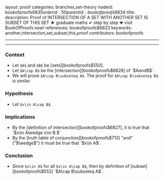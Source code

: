 layout: proof
categories: branches,set-theory
nodeid: bookofproofs$6835
orderid: 50
parentid: bookofproofs$6834
title: 
description:  Proof of INTERSECTION OF A SET WITH ANOTHER SET IS SUBSET OF THIS SET &#9733; graduate maths &#10004; step by step &#10010; visit BookOfProofs now!
references: bookofproofs$6823
keywords: another,intersection,set,subset,this,proof
contributors: bookofproofs

---


---

### Context

* Let `$A$` and `$B$` be [sets][bookofproofs$550].
* Let `$A\cap B$` be the [intersection][bookofproofs$6828] of `$A$` and `$B$`.
* We will prove `$A\cap B\subseteq A$`. The proof for `$A\cap B\subseteq B$` is similar. 

### Hypothesis

* Let `$x\in A\cap B$`. 


### Implications

* By the [definition of intersection][bookofproofs$6827], it is true that `$x\in A\wedge x\in B.$`
* By the [truth table of conjunction][bookofproofs$713] "and" ("$\wedge$") it must be true that `$x\in A$`. 

### Conclusion

* Since `$x\in A$` for all `$x\in A\cap B$`, then by definition of [subset][bookofproofs$552] `$A\cap B\subseteq A$`.
